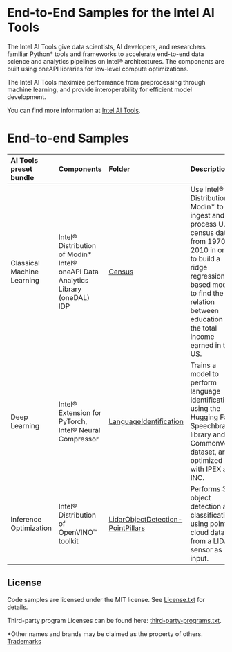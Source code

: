 # End-to-End Samples for the Intel AI Tools

The Intel AI Tools give data scientists, AI
developers, and researchers familiar Python* tools and frameworks to
accelerate end-to-end data science and analytics pipelines on Intel®
architectures. The components are built using oneAPI libraries for low-level
compute optimizations.

The Intel AI Tools maximize performance from preprocessing
through machine learning, and provide interoperability for efficient model
development.

You can find more information at
[Intel AI Tools](https://software.intel.com/content/www/us/en/develop/tools/oneapi/ai-analytics-toolkit.html).


# End-to-end Samples

|AI Tools preset bundle    | Components         | Folder                 | Description
| :---               | :---               |:---                    |:---
|Classical Machine Learning| Intel® Distribution of Modin* <br> Intel® oneAPI Data Analytics Library (oneDAL) <br> IDP | [Census](Census)       | Use Intel® Distribution of Modin* to ingest and process U.S. census data from 1970 to 2010 in order to build a ridge regression based model to find the relation between education and the total income earned in the US.
|Deep Learning| Intel® Extension for PyTorch, Intel® Neural Compressor           | [LanguageIdentification](LanguageIdentification) | Trains a model to perform language identification using the Hugging Face Speechbrain library and CommonVoice dataset, and optimized with IPEX and INC.
|Inference Optimization| Intel® Distribution of OpenVINO™ toolkit           | [LidarObjectDetection-PointPillars](LidarObjectDetection-PointPillars) | Performs 3D object detection and classification using point cloud data from a LIDAR sensor as input.


## License

Code samples are licensed under the MIT license. See [License.txt](https://github.com/oneapi-src/oneAPI-samples/blob/master/License.txt) for details.

Third-party program Licenses can be found here: [third-party-programs.txt](https://github.com/oneapi-src/oneAPI-samples/blob/master/third-party-programs.txt).

*Other names and brands may be claimed as the property of others. [Trademarks](https://www.intel.com/content/www/us/en/legal/trademarks.html)
